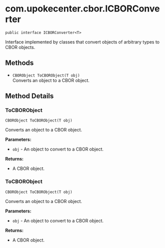 # com.upokecenter.cbor.ICBORConverter

    public interface ICBORConverter<T>

Interface implemented by classes that convert objects of arbitrary types to
 CBOR objects.

## Methods

* `CBORObject ToCBORObject​(T obj)`<br>
 Converts an object to a CBOR object.

## Method Details

### ToCBORObject
    CBORObject ToCBORObject​(T obj)
Converts an object to a CBOR object.

**Parameters:**

* <code>obj</code> - An object to convert to a CBOR object.

**Returns:**

* A CBOR object.

### ToCBORObject
    CBORObject ToCBORObject​(T obj)
Converts an object to a CBOR object.

**Parameters:**

* <code>obj</code> - An object to convert to a CBOR object.

**Returns:**

* A CBOR object.

